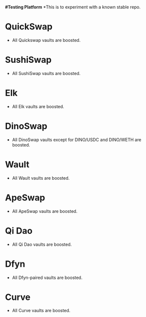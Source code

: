 **#Testing Platform**
*This is to experiment with a known stable repo.

# QuickSwap
* All Quickswap vaults are boosted.

# SushiSwap
* All SushiSwap vaults are boosted.

# Elk
* All Elk vaults are boosted.

# DinoSwap
* All DinoSwap vaults except for DINO/USDC and DINO/WETH are boosted.

# Wault
* All Wault vaults are boosted.

# ApeSwap
* All ApeSwap vaults are boosted.

# Qi Dao
* All Qi Dao vaults are boosted.

# Dfyn
* All Dfyn-paired vaults are boosted.

# Curve
* All Curve vaults are boosted.
